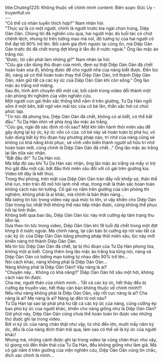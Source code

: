 title:Chương1225: Không thuộc về chính mình
content:
Biên soạn: Đức Uy - truyenfull.vn<br>---<br>"Có thể có nhân tuyển thích hợp?" Nam nhân hỏi.<br>"Thực sự là có một người, chính là người trước kia ngài chọn trúng, Diệp Oản Oản. Chúng tôi đã nghiên cứu qua, hai người mặc dù tuổi tác có chút chênh lệch, nhưng từ trên tướng mạo mà nói, độ tương tự của hai người có thể đạt tới 90% trở lên. Bối cảnh gia đình ngược lại cũng ổn, mà Diệp Oản Oản trước đó đã chết trong đợt kh*ng b* lần đó ở nước ngoài." Ông lão mặc áo trắng nói.<br>"Được, tôi cần phải làm những gì?" Nam nhân lại hỏi.<br>"Cửu gia cần dùng thủ đoạn của mình, đem sự thật Diệp Oản Oản đã chết hoàn toàn xóa đi, không được để cho người nhà của nàng biết được. Đến lúc đó, nàng sẽ có thể hoàn toàn thay thế Diệp Oản Oản, trở thành Diệp Oản Oản, nắm giữ tất cả các ký ức của Diệp Oản Oản khi còn sống." Ông lão mặc áo trắng mở miệng.<br>Sau đó, hình ảnh chuyển đổi một cái, bối cảnh trong video đổi thành một căn phòng thí nghiệm của viện nghiên cứu.<br>Một người con gái thần sắc thống khổ nằm ở trên giường, Tư Dạ Hàn ngồi xổm ở một bên, bất ngờ vén mái tóc của cô bé lên, thần sắc hơi có chút phức tạp.<br>"Tin tức đã phong tỏa, Diệp Oản Oản đã chết, không có ai biết, có thể bắt đầu." Tư Dạ Hàn nhìn về phía ông lão mặc áo trắng.<br>"Cửu gia, ngài đã xác định rõ rồi sao? Một khi tiến hành thôi miên sâu để gây dựng lại ký ức, ký ức vốn có của  cô bé này sẽ hoàn toàn bị phá hư, vô luận dùng bất kỳ thủ đoạn hay phương pháp nào, trí nhớ của nàng cũng sẽ không có khả năng khôi phục, sẽ vĩnh viễn biến thành người sở hữu trí nhớ hoàn toàn mới, cũng chính là Diệp Oản Oản đã chết..." Ông lão mặc áo trắng lại lần nữa xác nhận.<br>"Bắt đầu đi!" Tư Dạ Hàn nói.<br>Mà tiếp đó sau khi Tư Dạ Hàn xác nhận, ông lão mặc áo trắng và mấy vị trợ thủ gật đầu một cái, bắt đầu thôi miên sâu đối với cô gái trên giường kia.<br>Video tới đây là kết thúc.<br>Trong thư phòng, trên mặt của Diệp Oản Oản tràn đầy nỗi khiếp sợ, thân thể khẽ run, trên trán đổ mồ hôi lạnh nhễ nhại, trong mắt là thần sắc hoàn toàn không cách nào tin tưởng. Cô gái nọ nằm trên giường của căn phòng thí nghiệm, không phải là ai khác, mà chính là bản thân nàng...<br>Mà lượng tin tức trong video này quá mức to lớn, vì vậy khiến cho Diệp Oản Oản trong lúc nhất thời không thể nào tiếp nhận được, cũng không thể phục hồi lại tinh thần.<br>Không biết qua bao lâu, Diệp Oản Oản lúc này mới cưỡng ép tâm trạng thu liễm lại.<br>Dựa theo tin tức trong video, Diệp Oản Oản khi 16 tuổi đã chết trong một đợt kh*ng b* ở nước ngoài. Mà chính nàng, lại căn bản bị cưỡng ép rót vào tất cả các ký ức của Diệp Oản Oản bằng phương pháp thôi miên sâu, lúc này mới khiến nàng trở thành Diệp Oản Oản.<br>Mà tin tức Diệp Oản Oản đã chết, lại bị thủ đoạn của Tư Dạ Hàn phong tỏa, không một ai biết. Cộng thêm ông lão mặc áo trắng kia từng nói, nàng và Diệp Oản Oản có tướng mạo tương tự nhau đến 90% trở lên...<br>Nói cách khác, nàng không phải là Diệp Oản Oản...<br>Nàng không phải là Diệp Oản Oản!! Vậy nàng là ai?<br>"Chuyện này... Không có khả năng!!" Diệp Oản Oản hít sâu một hơi, không cách nào tin được.<br>Cha mẹ, người thân của chính mình... Tất cả các ký ức, hết thảy đều bị cưỡng ép truyền vào, hết thảy căn bản không thuộc về chính mình!!!<br>Nếu như nàng không phải là Diệp Oản Oản, vậy rốt cục nàng là ai? Cha nàng là ai? Mẹ nàng là ai? Nàng lại đến từ nơi nào?<br>Tư Dạ Hàn tại sao lại phải phá hư tất cả các ký ức của nàng, cũng cưỡng ép bao phủ ký ức của người khác, khiến cho nàng giống như là Diệp Oản Oản?<br>Giờ phút này, Diệp Oản Oản cũng chưa thể hoàn toàn tin được vào những thứ được ghi lại trong video.<br>Bởi vì ký ức của nàng chân thật như vậy, từ nhỏ đến lớn, mười mấy năm ký ức, đều là của nàng đích thân trải qua, làm sao có thể sẽ là ký ức của người khác!<br>Nhưng mà, những cảnh được ghi lại trong video lại cũng chân thực như vậy, từ giọng nói đến thần thái của Tư Dạ Hàn, đều không giống như làm giả. Mà cô gái nằm ở trên giường của viện nghiên cứu, Diệp Oản Oản cũng tin chắc, đích xác chính là mình...